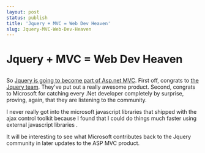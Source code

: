 ```yaml
---
layout: post
status: publish
title: 'Jquery + MVC = Web Dev Heaven'
slug: Jquery-MVC-Web-Dev-Heaven
---
```

# Jquery + MVC = Web Dev Heaven
## 

So <a href="http://www.hanselman.com/blog/jQueryToShipWithASPNETMVCAndVisualStudio.aspx" target="_blank">Jquery is going to become part of Asp.net MVC</a>. First off, congrats to <a href="http://jquery.com/" target="_blank">the Jquery team</a>. They've put out a really awesome product. Second, congrats to Microsoft for catching every .Net developer completely by surprise, proving, again, that they are listening to the community.

I never really got into the microsoft javascript libraries that shipped with the ajax control toolkit because I found that I could do things much faster using external javascript libraries .

It will be interesting to see what Microsoft contributes back to the Jquery community in later updates to the ASP MVC product.